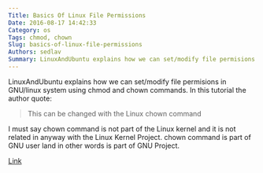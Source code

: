 ```yaml
---
Title: Basics Of Linux File Permissions
Date: 2016-08-17 14:42:33
Category: os
Tags: chmod, chown
Slug: basics-of-linux-file-permissions
Authors: sedlav
Summary: LinuxAndUbuntu explains how we can set/modify file permisions in GNU/linux system using chmod and chown commands.In this tutorial the author quote:
---
```


LinuxAndUbuntu explains how we can set/modify file permisions in GNU/linux system using chmod and chown commands.
In this tutorial the author quote:

> This can be changed with the Linux chown command

I must say chown command is not part of the Linux kernel and it is not related in anyway with the Linux Kernel Project. chown command is part of GNU user land in other words is part of GNU Project.

[Link](http://www.linuxandubuntu.com/home/basics-of-linux-file-permissions)
